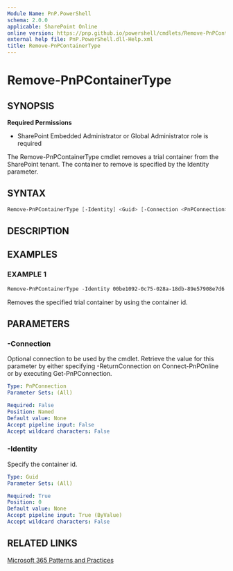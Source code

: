 ```yaml
---
Module Name: PnP.PowerShell
schema: 2.0.0
applicable: SharePoint Online
online version: https://pnp.github.io/powershell/cmdlets/Remove-PnPContainerType.html
external help file: PnP.PowerShell.dll-Help.xml
title: Remove-PnPContainerType
---
```

  
# Remove-PnPContainerType

## SYNOPSIS

**Required Permissions**

* SharePoint Embedded Administrator or Global Administrator role is required

The Remove-PnPContainerType cmdlet removes a trial container from the SharePoint tenant. The container to remove is specified by the Identity parameter.


## SYNTAX

```powershell
Remove-PnPContainerType [-Identity] <Guid> [-Connection <PnPConnection>] 
```

## DESCRIPTION

## EXAMPLES

### EXAMPLE 1

```powershell
Remove-PnPContainerType -Identity 00be1092-0c75-028a-18db-89e57908e7d6 
```

Removes the specified trial container by using the container id.

## PARAMETERS

### -Connection

Optional connection to be used by the cmdlet. Retrieve the value for this parameter by either specifying -ReturnConnection on Connect-PnPOnline or by executing Get-PnPConnection.

```yaml
Type: PnPConnection
Parameter Sets: (All)

Required: False
Position: Named
Default value: None
Accept pipeline input: False
Accept wildcard characters: False
```

### -Identity

Specify the container id.

```yaml
Type: Guid
Parameter Sets: (All)

Required: True 
Position: 0
Default value: None
Accept pipeline input: True (ByValue)
Accept wildcard characters: False
```

## RELATED LINKS

[Microsoft 365 Patterns and Practices](https://aka.ms/m365pnp)